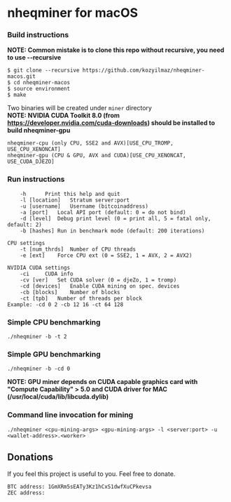 # nheqminer for macOS

### Build instructions

**NOTE: Common mistake is to clone this repo without recursive, you need to use --recursive**

`$ git clone --recursive https://github.com/kozyilmaz/nheqminer-macos.git`  
`$ cd nheqminer-macos`  
`$ source environment`  
`$ make`

Two binaries will be created under `miner` directory  
**NOTE: NVIDIA CUDA Toolkit 8.0 (from https://developer.nvidia.com/cuda-downloads) should be installed to build nheqminer-gpu**

```
nheqminer-cpu (only CPU, SSE2 and AVX)[USE_CPU_TROMP, USE_CPU_XENONCAT]  
nheqminer-gpu (CPU & GPU, AVX and CUDA)[USE_CPU_XENONCAT, USE_CUDA_DJEZO]
```

### Run instructions

```Parameters: 
    -h		Print this help and quit
    -l [location]	Stratum server:port
    -u [username]	Username (bitcoinaddress)
    -a [port]	Local API port (default: 0 = do not bind)
    -d [level]	Debug print level (0 = print all, 5 = fatal only, default: 2)
    -b [hashes]	Run in benchmark mode (default: 200 iterations)

CPU settings
    -t [num_thrds]	Number of CPU threads
    -e [ext]	Force CPU ext (0 = SSE2, 1 = AVX, 2 = AVX2)

NVIDIA CUDA settings
    -ci		CUDA info
    -cv [ver]	Set CUDA solver (0 = djeZo, 1 = tromp)
    -cd [devices]	Enable CUDA mining on spec. devices
    -cb [blocks]	Number of blocks
    -ct [tpb]	Number of threads per block
Example: -cd 0 2 -cb 12 16 -ct 64 128
```

### Simple CPU benchmarking
`./nheqminer -b -t 2`


### Simple GPU benchmarking
`./nheqminer -b -cd 0`

**NOTE: GPU miner depends on CUDA capable graphics card with "Compute Capability" > 5.0 and CUDA driver for MAC (/usr/local/cuda/lib/libcuda.dylib)**


### Command line invocation for mining
`./nheqminer <cpu-mining-args> <gpu-mining-args> -l <server:port> -u <wallet-address>.<worker>`


## Donations

If you feel this project is useful to you. Feel free to donate.

    BTC address: 1GmXRm5sEATy3Kz1hCxS1dwfXuCPkevsa
    ZEC address:
    